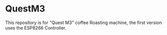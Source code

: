 # QuestM3
This repository is for "Quest M3" coffee Roasting machine, the first version uses the ESP8266 Controller.

